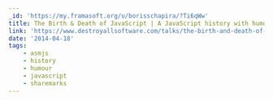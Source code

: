 ```yaml
---
_id: 'https://my.framasoft.org/u/borisschapira/?Ti6qWw'
title: The Birth & Death of JavaScript | A JavaScript history with humour
link: 'https://www.destroyallsoftware.com/talks/the-birth-and-death-of-javascript'
date: '2014-04-18'
tags:
    - asmjs
    - history
    - humour
    - javascript
    - sharemarks
---
```


<div class="markdown"><p></p></div>
